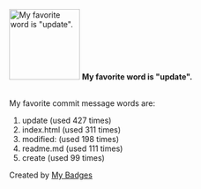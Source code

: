 <img src="https://my-badges.github.io/my-badges/favorite-word.png" alt="My favorite word is &quot;update&quot;." title="My favorite word is &quot;update&quot;." width="128">
<strong>My favorite word is &quot;update&quot;.</strong>
<br><br>

My favorite commit message words are:

1. update (used 427 times)
2. index.html (used 311 times)
3. modified: (used 198 times)
4. readme.md (used 111 times)
5. create (used 99 times)


Created by <a href="https://github.com/my-badges/my-badges">My Badges</a>